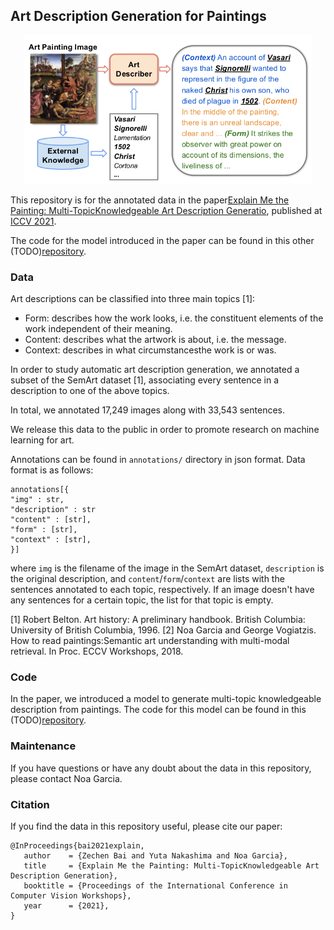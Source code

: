## Art Description Generation for Paintings

<p align="center">
  <img width="460" src="https://github.com/noagarcia/explain-paintings/blob/main/main.png?raw=true">
</p>

This repository is for the annotated data in the paper[Explain Me the Painting: Multi-TopicKnowledgeable Art Description Generatio](), 
published at [ICCV 2021](http://iccv2021.thecvf.com/).

The code for the model introduced in the paper can be found in this other (TODO)[repository]().

### Data
Art descriptions can be classified into three main topics [1]:
- Form: describes how the work looks, i.e. the constituent  elements  of  the  work  independent  of  their  meaning.
- Content: describes what the artwork is about, i.e. the message.
- Context: describes in what circumstancesthe work is or was.

In order to study automatic art description generation, we annotated a subset of the SemArt dataset [1], associating every sentence in a description to one of the above topics. 

In total, we annotated 17,249 images along with 33,543 sentences. 

We release this data to the public in order to promote research on machine learning for art.

Annotations can be found in `annotations/` directory in json format. Data format is as follows:

````
annotations[{
"img" : str, 
"description" : str
"content" : [str], 
"form" : [str], 
"context" : [str], 
}]
````

where `img` is the filename of the image in the SemArt dataset, `description` is the original description, and `content`/`form`/`context` are lists with the sentences annotated to each topic, respectively. If an image doesn't have any sentences for a certain topic, the list for that topic is empty.

[1] Robert Belton. Art history: A preliminary handbook. British Columbia: University of British Columbia, 1996.
[2] Noa Garcia and George Vogiatzis. How to read paintings:Semantic art understanding with multi-modal retrieval. In Proc. ECCV Workshops, 2018.

### Code
In the paper, we introduced a model to generate multi-topic knowledgeable description from paintings. The code for this model can be found in this (TODO)[repository]().

### Maintenance
If you have questions or have any doubt about the data in this repository, please contact Noa Garcia.


### Citation

If you find the data in this repository useful, please cite our paper:
````
@InProceedings{bai2021explain,
   author    = {Zechen Bai and Yuta Nakashima and Noa Garcia},
   title     = {Explain Me the Painting: Multi-TopicKnowledgeable Art Description Generation},
   booktitle = {Proceedings of the International Conference in Computer Vision Workshops},
   year      = {2021},
}
````

